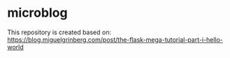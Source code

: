 # microblog

This repository is created based on:
https://blog.miguelgrinberg.com/post/the-flask-mega-tutorial-part-i-hello-world
